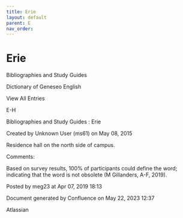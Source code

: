 ```yaml
---
title: Erie
layout: default
parent: E
nav_order:
---
```


# Erie

Bibliographies and Study Guides

Dictionary of Geneseo English

View All Entries

E-H

Bibliographies and Study Guides : Erie

Created by  Unknown User (ms61) on May 08, 2015

Residence hall on the north side of campus.

Comments:

Based on survey results, 100% of participants could define the word; indicating that the word is not obsolete (M Gillanders, A-F, 2019).

Posted by meg23 at Apr 07, 2019 18:13

Document generated by Confluence on May 22, 2023 12:37

Atlassian

